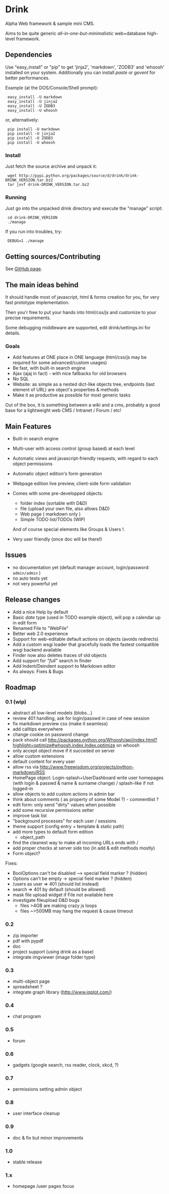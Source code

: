 # Drink

Alpha Web framework & sample mini CMS.

Aims to be quite generic *all-in-one-but-minimalistic* web+database high-level framework.

## Dependencies

Use "easy_install" or "pip" to get 'jinja2', 'markdown', 'ZODB3' and 'whoosh' installed on your system.
Additionally you can install *paste* or *gevent* for better performances.

Example (at the DOS/Console/Shell prompt):

     easy_install -U markdown
     easy_install -U jinja2
     easy_install -U ZODB3
     easy_install -U whoosh

 or, alternatively:

     pip install -U markdown
     pip install -U jinja2
     pip install -U ZODB3
     pip install -U whoosh

### Install

Just fetch the source archive and unpack it:

     wget http://pypi.python.org/packages/source/d/drink/drink-DRINK_VERSION.tar.bz2
     tar jxvf drink-DRINK_VERSION.tar.bz2

### Running

Just go into the unpacked drink directory and execute the "manage" script:

     cd drink-DRINK_VERSION
     ./manage

If you run into troubles, try:

     DEBUG=1 ./manage

## Getting sources/Contributing

See [GitHub page][].

## The main ideas behind

It should handle most of javascript, html & forms creation for you, for
very fast prototype implementation.

Then you'r free to put your hands into html/css/js and customize to your
precise requirements.

Some debugging middleware are supported, edit drink/settings.ini for details.

### Goals

-   Add features at ONE place in ONE language (html/css/js may be
    required for some advanced/custom usages)
-   Be fast, with built-in search engine
-   Ajax (ajaj in fact) - with nice fallbacks for old browsers
-   No SQL
-   Website: as simple as a nested dict-like objects tree, endpoints
    (last element of URL) are object's properties & methods
-   Make it as productive as possible for most generic tasks

Out of the box, it is something between a wiki and a cms, probably a
good base for a lightweight web CMS / Intranet / Forum / etc!

## Main Features

-   Built-in search engine
-   Multi-user with access control (group based) at each level
-   Automatic *views* and javascript-friendly requests, with regard to each object
    permissions
-   Automatic object edition's form generation
-   Webpage edition live preview, client-side form validation
-   Comes with some pre-developped objects:

    -   folder index (sortable with D&D)
    -   file (upload your own file, also allows D&D)
    -   Web page ( markdown only )
    -   Simple TODO list/TODOs (WIP)

    And of course special elements like Groups & Users !.

-   Very user friendly (once doc will be there!)

## Issues

-   no documentation yet (default manager account, login/password:
    `admin/admin` )
-   no auto tests yet
-   not very powerful yet

## Release changes

-   Add a nice Help by default
-   Basic *date* type (used in TODO example object), will pop a calendar up in edit form
-   Renamed File to "WebFile"
-   Better web 2.0 experience
-   Support for web-editable default actions on objects (avoids redirects)
-   Add a custom wsgi loader that gracefully loads the fastest
    compatible wsgi backend available
-   Finder now also deletes traces of old objects
-   Add support for *"full"* search in finder
-   Add Indent/Deindent support to Markdown editor
-   As always: Fixes & Bugs

## Roadmap

### 0.1 (wip)

- abstract all low-level models (blobs...)
- review 401 handling, ask for login/passwd in case of new session
- fix markdown preview css (make it seamless)
- add calltips everywhere
- change cookie on password change
- pack should call http://packages.python.org/Whoosh/api/index.html?highlight=optimize#whoosh.index.Index.optimize on whoosh
- only accept object move if it succeded on server
- allow custom extensions
- default content for every user
- allow rss via http://www.freewisdom.org/projects/python-markdown/RSS
- HomePage object: Login-splash+UserDashboard write user homepages (with login & passwd & name & surname change) / splash-like if not logged-in
- allow objects to add custom actions in admin bar
- think about comments ( as property of some Model ?) - commentlist ?
- edit form: only send "dirty" values when possible
- add some recursive permissions setter
- improve task list
- "background processes" for each user / sessions
- theme support (config entry + template & static path)
- add more types to default form edition
    * object_path
- find the cleanest way to make all incoming URLs ends with /
- add proper checks at server side too (in add  & edit methods mostly)
- Form object?

Fixes:

- BoolOptions can't be disabled --> special field marker ? (hidden)
- Options can't be empty -> special field marker ? (hidden)
- /users as user => 401 (should list instead)
- search => 401 by default (should be allowed)
- mask file upload widget if File not available here
- investigate fileupload D&D bugs
  - files >4GB are making crazy js loops
  - files ~>500MB may hang the request & cause timeout

### 0.2

- zip importer
- pdf with pypdf
- doc
- project support (using drink as a base)
- integrate imgviewer (image folder type)

### 0.3

- multi-object page
- spreadsheet ?
- integrate graph library (http://www.jqplot.com/)

### 0.4
- chat program

### 0.5
- forum

### 0.6
- gadgets (google search, rss reader, clock, xkcd, ?)

### 0.7
- permissions setting admin object

### 0.8
- user interface cleanup

### 0.9
- doc & fix but minor improvements

### 1.0
- stable release

### 1.x
- homepage /user pages focus


  [GitHub page]: http://github.com/fdev31/drink

